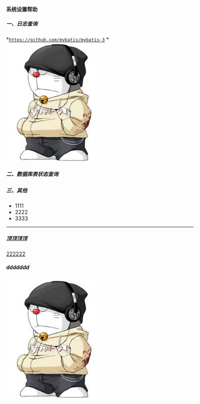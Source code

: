 #### 系统设置帮助
##### 一、日志查询
*[`https://github.com/mybatis/mybatis-3`](https://github.com/mybatis/mybatis-3)
*![](../_media/logo1.jpg)
##### 二、数据库表状态查询
##### 三、其他
* 1111
* 2222
* 3333

-----------------------------------------

##### 顶顶顶顶
[222222](https://www.sogou.com)
##### ddddddd
![](../_media/logo1.jpg)